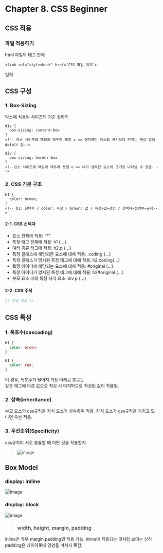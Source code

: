 # Chapter 8. CSS Beginner

## CSS 적용

### 파일 적용하기

html 파일의 <head>태그 안에

```
<link rel="stylesheet" href="CSS 파일 위치">
```

입력

## CSS 구성

### 1. Box-Sizing

박스에 적용된 사이즈의 기준 정하기

```
div {
  box-sizing: content-box
}
<!-- 요소 사이즈에 패딩과 테두리 포함 x => 생각했던 요소의 크기보다 커지는 현상 발생
defult 값-->
```

```
div {
  box-sizing: border-box
}
<!--요소 사이즈에 패딩과 테두리 포함 o => 내가 생각한 요소의 크기로 나타낼 수 있음. -->
```

### 2. CSS 기본 구조

```
h1 {
  color: brown;
}
<!-- h1: 선택자 / color: 속성 / brown: 값 / 속성+값=선언 / 선택자+선언부=규칙-->
```

#### 2-1. CSS 선택자

- 요소 전체에 적용: "\*"
- 특정 태그 전체에 적용: h1 {...}
- 여러 종류 태그에 적용: h2,p {...}
- 특정 클래스에 해당되즌 요소에 대해 적용: .coding {...}
- 특정 클래스가 명시된 특정 태그에 대해 적용: h2.coding{...}
- 특정 아이디에 해당되는 요소에 대해 적용: #original {...}
- 특정 아이디가 명시된 특정 태그에 대해 적용: h2#original {...}
- 부모 요소 내의 특정 자식 요소: div p {...}

#### 2-2. CSS 주석

```css
/* 주석 표시 */
```

## CSS 특성

### 1. 폭포수(cascading)

```css
h1 {
  color: brown;
}

h1 {
  color: red;
}
```

이 경우, 폭포수가 떨어져 가장 아래로 흐르듯<br>
같은 태그에 다른 값으로 작성 시 마지막으로 작성된 값이 적용됨.

### 2. 상속(inheritance)

부모 요소의 css규칙을 자식 요소가 상속하여 적용.
자식 요소가 css규칙을 가지고 있다면 우선 적용.

### 3. 우선순위(Specificity)

css규칙이 서로 충돌할 때 어떤 것을 적용할지<br>

> ![image](https://github.com/llyybbb/likelion_session/assets/105144795/a43a2fff-cfeb-4939-ac2d-0434e2a29c92)

## Box Model

### display: inlline
  ![image](https://github.com/llyybbb/likelion_session/assets/105144795/a9ae674f-8df8-4f0f-befe-15aa641937b9)
### display: block
  ![image](https://github.com/llyybbb/likelion_session/assets/105144795/8a95af9a-1561-4266-b89d-3a028367477a)
  
 > ### width, height, margin, padding
  inline은 좌우 margin,padding민 적용 가능.
  inline에 적용되는 것처럼 보이는 상하 padding은 레이아웃에 영향을 미치지 못함.

